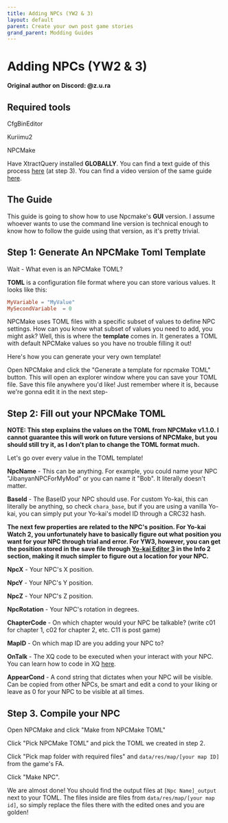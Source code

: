 ```yaml
---
title: Adding NPCs (YW2 & 3)
layout: default
parent: Create your own post game stories
grand_parent: Modding Guides
---
```


# Adding NPCs (YW2 & 3)

**Original author on Discord: @z.u.ra**

## Required tools
CfgBinEditor

Kuriimu2

NPCMake

Have XtractQuery installed **GLOBALLY**. You can find a text guide of this process [here](/modding-guides/xq-editing/g1.html) (at step 3). You can find a video version of the same guide [here](https://www.youtube.com/watch?v=30hn6VrURUs).

## The Guide

This guide is going to show how to use Npcmake's **GUI** version. I assume whoever wants to use the command line version is technical enough to know how to follow the guide using that version, as it's pretty trivial.

## Step 1: Generate An NPCMake Toml Template

Wait - What even is an NPCMake TOML?

**TOML** is a configuration file format where you can store various values. It looks like this:

```toml
MyVariable = "MyValue"
MySecondVariable  = 0
```
NPCMake uses TOML files with a specific subset of values to define NPC settings. How can you know what subset of values you need to add, you might ask? Well, this is where the **template** comes in. It generates a TOML with default NPCMake values so you have no trouble filling it out!

Here's how you can generate your very own template!

Open NPCMake and click the "Generate a template for npcmake TOML" button. This will open an explorer window where you can save your TOML file. Save this file anywhere you'd like! Just remember where it is, because we're gonna edit it in the next step-

## Step 2: Fill out your NPCMake TOML

**NOTE: This step explains the values on the TOML from NPCMake v1.1.0. I cannot guarantee this will work on future versions of NPCMake, but you should still try it, as I don't plan to change the TOML format much.**

Let's go over every value in the TOML template!

**NpcName** - This can be anything. For example, you could name your NPC "JibanyanNPCForMyMod" or you can name it "Bob". It literally doesn't matter.

**BaseId** - The BaseID your NPC should use. For custom Yo-kai, this can literally be anything, so check `chara_base`, but if you are using a vanilla Yo-kai, you can simply put your Yo-kai's model ID through a CRC32 hash.

**The next few properties are related to the NPC's position. For Yo-kai Watch 2, you unfortunately have to basically figure out what position you want for your NPC through trial and error. For YW3, however, you can get the position stored in the save file through [Yo-kai Editor 3](https://gbatemp.net/attachments/yo-kai-editor-3-rar.153374/) in the Info 2 section, making it much simpler to figure out a location for your NPC.**

**NpcX** - Your NPC's X position.

**NpcY** - Your NPC's Y position.

**NpcZ** - Your NPC's Z position.

**NpcRotation** - Your NPC's rotation in degrees.

**ChapterCode** - On which chapter would your NPC be talkable? (write c01 for chapter 1, c02 for chapter 2, etc. C11 is post game)

**MapID** - On which map ID are you adding your NPC to?

**OnTalk** - The XQ code to be executed when your interact with your NPC. You can learn how to code in XQ [here](/modding-guides/xq-editing.html).

**AppearCond** - A cond string that dictates when your NPC will be visible. Can be copied from other NPCs, be smart and edit a cond to your liking or leave as 0 for your NPC to be visible at all times.


## Step 3. Compile your NPC

Open NPCMake and click "Make from NPCMake TOML"

Click "Pick NPCMake TOML" and pick the TOML we created in step 2.

Click "Pick map folder with required files" and `data/res/map/[your map ID]` from the game's FA.

Click "Make NPC".

We are almost done! You should find the output files at `[Npc Name]_output` next to your TOML. The files inside are files from `data/res/map/[your map id]`, so simply replace the files there with the edited ones and you are golden!
